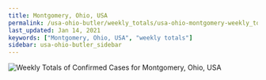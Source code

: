 ```yaml
---
title: Montgomery, Ohio, USA
permalink: /usa-ohio-butler/weekly_totals/usa-ohio-montgomery-weekly_totals.html
last_updated: Jan 14, 2021
keywords: ["Montgomery, Ohio, USA", "weekly totals"]
sidebar: usa-ohio-butler_sidebar
---
```


![Weekly Totals of Confirmed Cases for Montgomery, Ohio, USA](/covid_tracker/images/graphs/usa-ohio-montgomery-weekly_totals_graph.png)
